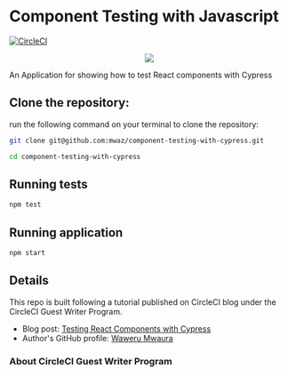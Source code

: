 
# Component Testing with Javascript


[![CircleCI](https://circleci.com/gh/mwaz/component-testing-with-cypress.svg?style=svg)](https://circleci.com/gh/mwaz/component-testing-with-cypress)

<p align="center"><img src="https://avatars3.githubusercontent.com/u/59034516"></p>

An Application for showing how to test React components with Cypress 


## Clone the repository:

run the following command on your terminal to clone the repository:

```bash
git clone git@github.com:mwaz/component-testing-with-cypress.git

cd component-testing-with-cypress
```

## Running tests 

```bash
npm test
```

## Running application 

```bash
npm start
```
## Details

This repo is built following a tutorial published on CircleCI blog under the CircleCI Guest Writer Program.

-   Blog post: [  Testing React Components with Cypress ][blog]
-   Author's GitHub profile: [Waweru Mwaura][author]

### About CircleCI Guest Writer Program


[blog]: https://circleci.com/blog/testing-react-component-with-cypress/
[author]: https://github.com/mwaz
